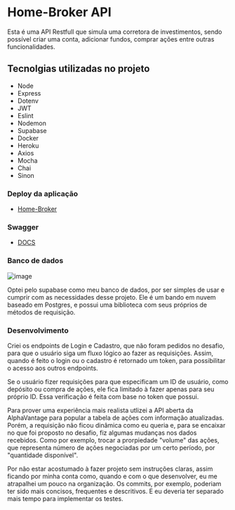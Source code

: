 
# Home-Broker API

Esta é uma API Restfull que simula uma corretora de investimentos, sendo possível criar uma conta, adicionar fundos, comprar ações entre outras funcionalidades.


## Tecnolgias utilizadas no projeto

- Node
- Express
- Dotenv
- JWT
- Eslint
- Nodemon
- Supabase
- Docker
- Heroku
- Axios
- Mocha
- Chai
- Sinon



### Deploy da aplicação
 - [Home-Broker](https://home-broker.herokuapp.com)

### Swagger
 - [DOCS](https://home-broker.herokuapp.com/docs/)

### Banco de dados
![image](https://user-images.githubusercontent.com/92962445/180678206-0cb823ea-4640-4eb5-8a81-e65c615d044d.png)

Optei pelo supabase como meu banco de dados, por ser simples de usar e cumprir com as necessidades desse projeto. Ele é um bando em nuvem baseado em Postgres, e possui uma biblioteca com seus próprios de métodos de requisição.

### Desenvolvimento
  Criei os endpoints de Login e Cadastro, que não foram pedidos no desafio, para que o usuário siga um fluxo lógico ao fazer as requisições. Assim, quando é feito o login ou o cadastro é retornado um token, para possibilitar o acesso aos outros endpoints.
  
  Se o usuário fizer requisições para que especificam um ID de usuário, como depósito ou compra de ações, ele fica limitado à fazer apenas para seu próprio ID. Essa verificação é feita com base no token que possui.
  
  Para prover uma experiência mais realista utlizei a API aberta da AlphaVantage para popular a tabela de ações com informação atualizadas. Porém, a requisição não ficou dinâmica como eu queria e, para se encaixar no que foi proposto no desafio, fiz algumas mudanças nos dados recebidos. Como por exemplo, trocar a prorpiedade "volume" das ações, que representa número de ações negociadas por um certo período, por "quantidade disponível". 
  
  Por não estar acostumado à fazer projeto sem instruções claras, assim ficando por minha conta como, quando e com o que desenvolver, eu me atrapalhei um pouco na organização. Os commits, por exemplo, poderiam ter sido mais concisos, frequentes e descritivos. E eu deveria ter separado mais tempo para implementar os testes.
